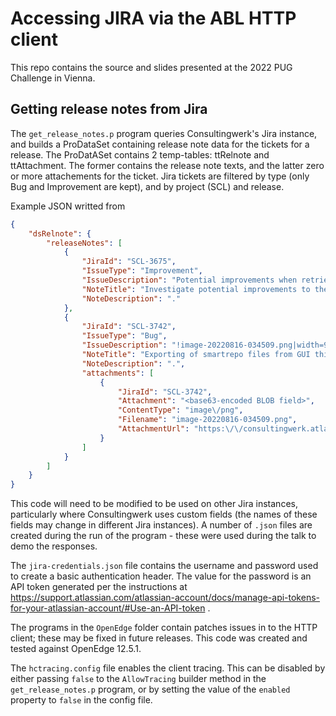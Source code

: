 # Accessing JIRA via the ABL HTTP client
This repo contains the source and slides presented at the 2022 PUG Challenge in Vienna.

## Getting release notes from Jira

The `get_release_notes.p` program queries Consultingwerk's Jira instance, and builds a ProDataSet containing release note data for the tickets for a release. The ProDatASet contains 2 temp-tables: ttRelnote and ttAttachment. The former contains the release note texts, and the latter zero or more attachements for the ticket. Jira tickets are filtered by type (only Bug and Improvement are kept), and by project (SCL) and release.


Example JSON writted from 
```json
{
    "dsRelnote": {
        "releaseNotes": [
            {
                "JiraId": "SCL-3675",
                "IssueType": "Improvement",
                "IssueDescription": "Potential improvements when retrieving field values.",
                "NoteTitle": "Investigate potential improvements to the DatasetModel performance",
                "NoteDescription": "."
            },
            {
                "JiraId": "SCL-3742",
                "IssueType": "Bug",
                "IssueDescription": "!image-20220816-034509.png|width=904,height=556!",
                "NoteTitle": "Exporting of smartrepo files from GUI thin client fails with Database smartdb not connected",
                "NoteDescription": ".",
                "attachments": [
                    {
                        "JiraId": "SCL-3742",
                        "Attachment": "<base63-encoded BLOB field>",
                        "ContentType": "image\/png",
                        "Filename": "image-20220816-034509.png",
                        "AttachmentUrl": "https:\/\/consultingwerk.atlassian.net\/rest\/api\/2\/attachment\/content\/28632"
                    }
                ]
            }
        ]
    }
}
```


This code will need to be modified to be used on other Jira instances, particularly where Consultingwerk uses custom fields (the names of these fields may change in different Jira instances). A number of `.json` files are created during the run of the program - these were used during the talk to demo the responses.

The `jira-credentials.json` file contains the username and password used to create a basic authentication header. The value for the password is an API token generated per the instructions at https://support.atlassian.com/atlassian-account/docs/manage-api-tokens-for-your-atlassian-account/#Use-an-API-token .

The programs in the `OpenEdge` folder contain patches issues in to the HTTP client; these may be fixed in future releases. This code was created and tested against OpenEdge 12.5.1.

The `hctracing.config` file enables the client tracing. This can be disabled by either passing `false` to the `AllowTracing` builder method in the `get_release_notes.p` program, or by setting the value of the `enabled` property to `false` in the config file.


